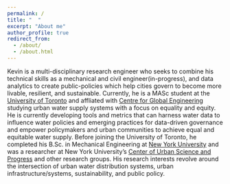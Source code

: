```yaml
---
permalink: /
title: "  "
excerpt: "About me"
author_profile: true
redirect_from: 
  - /about/
  - /about.html
---
```


Kevin is a multi-disciplinary research engineer who seeks to combine his technical skills as a mechanical and civil engineer(in-progress), and data analytics to create public-policies which help cities govern to become more livable, resilient, and sustainable. Currently, he is a MASc student at the [University of Toronto](https://www.utoronto.ca/) and affliated with [Centre for Global Engineering](https://cgen.utoronto.ca/) studying urban water supply systems with a focus on equality and equity. He is currently developing tools and metrics that can harness water data to influence water policies and emerging practices for data-driven governance and empower policymakers and urban communities to achieve equal and equitable water supply. Before joining the University of Toronto, he completed his B.Sc. in Mechanical Engineering at [New York University](https://www.nyu.edu/) and was a researcher at New York University’s [Center of Urban Science and Progress](https://cusp.nyu.edu/) and other research groups. His research interests revolve around the intersection of urban water distribution systems, urban infrastructure/systems, sustainability, and public policy.